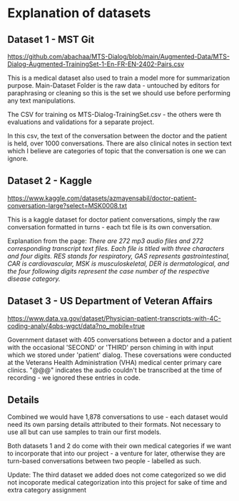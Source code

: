 # Explanation of datasets

## Dataset 1 - MST Git
https://github.com/abachaa/MTS-Dialog/blob/main/Augmented-Data/MTS-Dialog-Augmented-TrainingSet-1-En-FR-EN-2402-Pairs.csv

This is a medical dataset also used to train a model more for summarization purpose. 
Main-Dataset Folder is the raw data - untouched by editors for paraphrasing or cleaning so this is the set we should use before performing any text manipulations.

The CSV for training os MTS-Dialog-TrainingSet.csv - the others were th evaluations and validations for a separate project. 

In this csv, the text of the conversation between the doctor and the patient is held, over 1000 conversations. There are also clinical notes in section text which I believe are categories of topic that the conversation is one we can ignore.


## Dataset 2 - Kaggle

https://www.kaggle.com/datasets/azmayensabil/doctor-patient-conversation-large?select=MSK0008.txt

This is a kaggle dataset for doctor patient conversations, simply the raw conversation formatted in turns - each txt file is its own conversation.

Explanation from the page: *There are 272 mp3 audio files and 272 corresponding transcript text files. Each file is titled with three characters and four digits. RES stands for respiratory, GAS represents gastrointestinal, CAR is cardiovascular, MSK is musculoskeletal, DER is dermatological, and the four following digits represent the case number of the respective disease category.*


## Dataset 3 - US Department of Veteran Affairs

https://www.data.va.gov/dataset/Physician-patient-transcripts-with-4C-coding-analy/4qbs-wgct/data?no_mobile=true

Government dataset with 405 conversations between a doctor and a patient with the occasional 'SECOND' or 'THIRD' person chiming in with input which we stored under 'patient' dialog. These coversations were conducted at the Veterans Health Administration (VHA) medical center primary care clinics. "@@@" indicates the audio couldn't be transcribed at the time of recording - we ignored these entries in code.


## Details

Combined we would have 1,878 conversations to use - each dataset would need its own parsing details attributed to their formats. Not necessary to use all but can use samples to train our first models.

Both datasets 1 and 2 do come with their own medical categories if we want to incorporate that into our project - a venture for later, otherwise they are turn-based conversations between two people - labelled as such. 

Update:
The third dataset we added does not come categorized so we did not incoporate medical categorization into this project for sake of time and extra category assignment